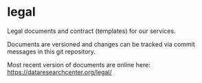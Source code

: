 # legal

Legal documents and contract (templates) for our services.

Documents are versioned and changes can be tracked via commit messages in this git repository.

Most recent version of documents are online here: https://dataresearchcenter.org/legal/
